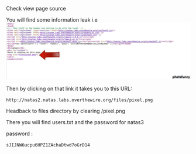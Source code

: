 Check view page source 

You will find some information leak 
i.e
<img src = https://github.com/surajreddy72/OverTheWire/blob/main/Natas/natas2.jpg />




Then by clicking on that link it takes you to this URL:
```
http://natas2.natas.labs.overthewire.org/files/pixel.png
```
Headback to files directory by clearing /pixel.png

There you will find users.txt and the password for natas3

password :
```
sJIJNW6ucpu6HPZ1ZAchaDtwd7oGrD14
```

